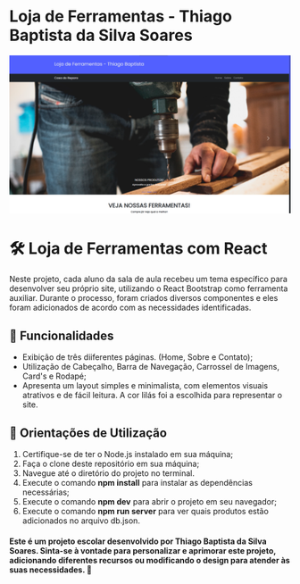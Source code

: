 # Loja de Ferramentas - Thiago Baptista da Silva Soares

![Projeto Loja de Ferramentas](src/assets/banner-readme.png)

# 🛠️ Loja de Ferramentas com React
Neste projeto, cada aluno da sala de aula recebeu um tema específico para desenvolver seu próprio site, utilizando o React Bootstrap como ferramenta auxiliar. Durante o processo, foram criados diversos componentes e eles foram adicionados de acordo com as necessidades identificadas.

## 🔧 Funcionalidades

- Exibição de três diiferentes páginas. (Home, Sobre e Contato);
- Utilização de Cabeçalho, Barra de Navegação, Carrossel de Imagens, Card's e Rodapé;
- Apresenta um layout simples e minimalista, com elementos visuais atrativos e de fácil leitura. A cor lilás foi a escolhida para representar o site.

## 🧰 Orientações de Utilização

1. Certifique-se de ter o Node.js instalado em sua máquina;
2. Faça o clone deste repositório em sua máquina;
3. Navegue até o diretório do projeto no terminal.
4. Execute o comando **npm install** para instalar as dependências necessárias;
6. Execute o comando **npm dev** para abrir o projeto em seu navegador;
7. Execute o comando **npm run server** para ver quais produtos estão adicionados no arquivo db.json.

#### Este é um projeto escolar desenvolvido por Thiago Baptista da Silva Soares. Sinta-se à vontade para personalizar e aprimorar este projeto, adicionando diferentes recursos ou modificando o design para atender às suas necessidades. 💜
